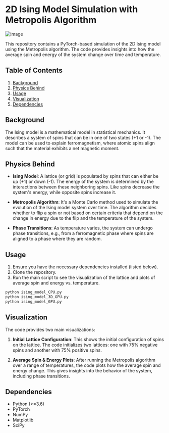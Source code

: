 # 2D Ising Model Simulation with Metropolis Algorithm

![image](https://github.com/AkarisDimitry/ising_model/assets/34775621/21308bbf-2e7b-4c96-97fa-45b66e2d7a26)

This repository contains a PyTorch-based simulation of the 2D Ising model using the Metropolis algorithm. The code provides insights into how the average spin and energy of the system change over time and temperature.

## Table of Contents
1. [Background](#background)
2. [Physics Behind](#physics-behind)
3. [Usage](#usage)
4. [Visualization](#visualization)
5. [Dependencies](#dependencies)

## Background

The Ising model is a mathematical model in statistical mechanics. It describes a system of spins that can be in one of two states (+1 or -1). The model can be used to explain ferromagnetism, where atomic spins align such that the material exhibits a net magnetic moment.

## Physics Behind

- **Ising Model**: A lattice (or grid) is populated by spins that can either be up (+1) or down (-1). The energy of the system is determined by the interactions between these neighboring spins. Like spins decrease the system's energy, while opposite spins increase it.
  
- **Metropolis Algorithm**: It's a Monte Carlo method used to simulate the evolution of the Ising model system over time. The algorithm decides whether to flip a spin or not based on certain criteria that depend on the change in energy due to the flip and the temperature of the system.

- **Phase Transitions**: As temperature varies, the system can undergo phase transitions, e.g., from a ferromagnetic phase where spins are aligned to a phase where they are random.

## Usage

1. Ensure you have the necessary dependencies installed (listed below).
2. Clone the repository.
3. Run the main script to see the visualization of the lattice and plots of average spin and energy vs. temperature.

```bash
python ising_model_CPU.py
python ising_model_3D_GPU.py
python ising_model_GPU.py
```

## Visualization
The code provides two main visualizations:

1. **Initial Lattice Configuration**: This shows the initial configuration of spins on the lattice. The code initializes two lattices: one with 75% negative spins and another with 75% positive spins.

2. **Average Spin & Energy Plots**: After running the Metropolis algorithm over a range of temperatures, the code plots how the average spin and energy change. This gives insights into the behavior of the system, including phase transitions.

## Dependencies
- Python (>=3.6)
- PyTorch
- NumPy
- Matplotlib
- SciPy
